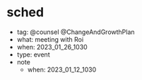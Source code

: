 # sched
- tag: @counsel @ChangeAndGrowthPlan
- what: meeting with Roi
- when: 2023_01_26_1030
- type: event
- note
  - when: 2023_01_12_1030
